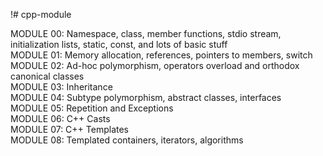 !# cpp-module

MODULE 00: Namespace, class, member functions, stdio stream, initialization lists, static, const, and lots of basic stuff
<br>
MODULE 01: Memory allocation, references, pointers to members, switch
<br>
MODULE 02: Ad-hoc polymorphism, operators overload and orthodox canonical classes
<br>
MODULE 03: Inheritance
<br>
MODULE 04: Subtype polymorphism, abstract classes, interfaces
<br>
MODULE 05: Repetition and Exceptions
<br>
MODULE 06: C++ Casts
<br>
MODULE 07: C++ Templates
<br>
MODULE 08: Templated containers, iterators, algorithms

